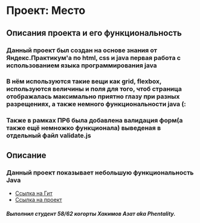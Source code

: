 # Проект: Место

## **Описания проекта и его функциональность**
### Данный проект был создан на основе знания от Яндекс.Практикум'а по html, css и java первая работа с использованием языка программирования java
### В нём используются такие вещи как grid, flexbox, используются величины и поля для того, чтоб страница отображалась максимально приятно глазу при разных разрещениях, а также немного функциональности java (:
### Также в рамках ПР6 была добавлена валидация форм(а также ещё немножко функционала) выведеная в отдельный файл validate.js

## **Описание**

### Данный проект показывает небольшую функциональность Java

* [Ссылка на Гит](https://github.com/Phentality/mesto)
* [Ссылка на проект](https://phentality.github.io/mesto/)

##### **Выполнил студент 58/62 когорты Хакимов Азат aka Phentality.**
